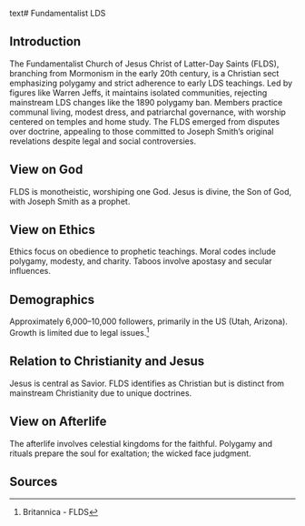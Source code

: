 text# Fundamentalist LDS
## Introduction
The Fundamentalist Church of Jesus Christ of Latter-Day Saints (FLDS), branching from Mormonism in the early 20th century, is a Christian sect emphasizing polygamy and strict adherence to early LDS teachings. Led by figures like Warren Jeffs, it maintains isolated communities, rejecting mainstream LDS changes like the 1890 polygamy ban. Members practice communal living, modest dress, and patriarchal governance, with worship centered on temples and home study. The FLDS emerged from disputes over doctrine, appealing to those committed to Joseph Smith’s original revelations despite legal and social controversies.
## View on God
FLDS is monotheistic, worshiping one God. Jesus is divine, the Son of God, with Joseph Smith as a prophet.
## View on Ethics
Ethics focus on obedience to prophetic teachings. Moral codes include polygamy, modesty, and charity. Taboos involve apostasy and secular influences.
## Demographics
Approximately 6,000–10,000 followers, primarily in the US (Utah, Arizona). Growth is limited due to legal issues.[^11]
## Relation to Christianity and Jesus
Jesus is central as Savior. FLDS identifies as Christian but is distinct from mainstream Christianity due to unique doctrines.
## View on Afterlife
The afterlife involves celestial kingdoms for the faithful. Polygamy and rituals prepare the soul for exaltation; the wicked face judgment.
## Sources
[^11]: Britannica - FLDS[](https://www.britannica.com/topic/Fundamentalist-Church-of-Jesus-Christ-of-Latter-Day-Saints)
[^12]: JSTOR - FLDS Ethics[](https://www.jstor.org/stable/3260945)
[^13]: World Religion Database - FLDS[](https://www.worldreligiondatabase.org)
[^14]: Wikipedia - FLDS and Christianity[](https://en.wikipedia.org/wiki/FLDS_Church#Christianity)
[^15]: Wikipedia - FLDS Afterlife[](https://en.wikipedia.org/wiki/FLDS_Church#Afterlife)
